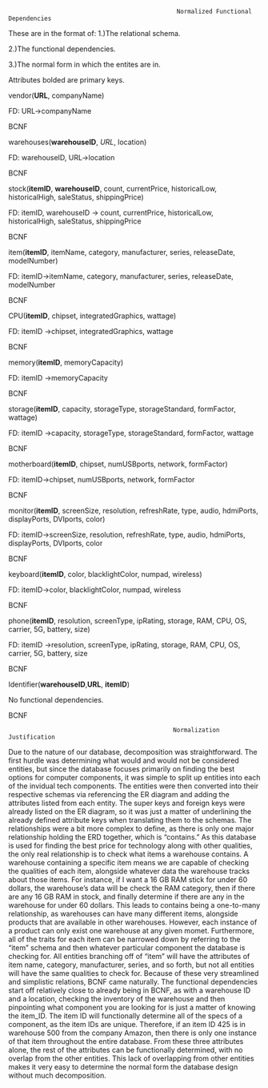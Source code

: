                                                    Normalized Functional Dependencies
These are in the format of:
1.)The relational schema.

2.)The functional dependencies.

3.)The normal form in which the entites are in.

Attributes bolded are primary keys.

vendor(**URL**, companyName)

FD: URL→companyName

BCNF

warehouses(**warehouseID**, *URL*, location)

FD: warehouseID, URL→location

BCNF

stock(**itemID**, **warehouseID**, count, currentPrice, historicalLow, historicalHigh, saleStatus, shippingPrice)

FD: itemID, warehouseID → count, currentPrice, historicalLow, historicalHigh, saleStatus, shippingPrice

BCNF

item(**itemID**, itemName, category, manufacturer, series, releaseDate, modelNumber)

FD: itemID→itemName, category, manufacturer, series, releaseDate, modelNumber

BCNF

CPU(**itemID**, chipset, integratedGraphics, wattage)

FD: itemID →chipset, integratedGraphics, wattage

BCNF

memory(**itemID**, memoryCapacity)

FD: itemID →memoryCapacity

BCNF

storage(**itemID**, capacity, storageType, storageStandard, formFactor, wattage)

FD: itemID →capacity, storageType, storageStandard, formFactor, wattage

BCNF

motherboard(**itemID**, chipset, numUSBports, network, formFactor)

FD: itemID→chipset, numUSBports, network, formFactor

BCNF

monitor(**itemID**, screenSize, resolution, refreshRate, type, audio, hdmiPorts, displayPorts, DVIports, color)

FD: itemID→screenSize, resolution, refreshRate, type, audio, hdmiPorts, displayPorts, DVIports, color

BCNF

keyboard(**itemID**, color, blacklightColor, numpad, wireless)

FD: itemID→color, blacklightColor, numpad, wireless

BCNF

phone(**itemID**, resolution, screenType, ipRating, storage, RAM, CPU, OS, carrier, 5G, battery, size)

FD: itemID →resolution, screenType, ipRating, storage, RAM, CPU, OS, carrier, 5G, battery, size

BCNF

Identifier(**warehouseID**,**URL**, **itemID**)

No functional dependencies.

BCNF


                                                  Normalization Justification
Due to the nature of our database, decomposition was straightforward. The first hurdle was
determining what would and would not be considered entities, but since the database focuses
primarily on finding the best options for computer components, it was simple to split up entities
into each of the invidual tech components. The entities were then converted into their respective
schemas via referencing the ER diagram and adding the attributes listed from each entity. The
super keys and foreign keys were already listed on the ER diagram, so it was just a matter of
underlining the already defined attribute keys when translating them to the schemas. The
relationships were a bit more complex to define, as there is only one major relationship holding the
ERD together, which is “contains.”
As this database is used for finding the best price for technology along with other qualities, the
only real relationship is to check what items a warehouse contains. A warehouse containing a
specific item means we are capable of checking the qualities of each item, alongside whatever data
the warehouse tracks about those items. For instance, if I want a 16 GB RAM stick for under 60
dollars, the warehouse’s data will be check the RAM category, then if there are any 16 GB RAM
in stock, and finally determine if there are any in the warehouse for under 60 dollars. This leads to
contains being a one-to-many relationship, as warehouses can have many different items,
alongside products that are available in other warehouses. However, each instance of a product
can only exist one warehouse at any given momet. Furthermore, all of the traits for each item can
be narrowed down by referring to the “item” schema and then whatever particular component the
database is checking for. All entities branching off of “item” will have the attributes of item name,
category, manufacturer, series, and so forth, but not all entities will have the same qualities to
check for.
Because of these very streamlined and simplistic relations, BCNF came naturally. The functional
dependencies start off relatively close to already being in BCNF, as with a warehouse ID and a
location, checking the inventory of the warehouse and then pinpointing what component you are
looking for is just a matter of knowing the item_ID. The item ID will functionally determine all of
the specs of a component, as the item IDs are unique. Therefore, if an item ID 425 is in warehouse
500 from the company Amazon, then there is only one instance of that item throughout the entire
database. From these three attributes alone, the rest of the attributes can be functionally
determined, with no overlap from the other entities. This lack of overlapping from other entities
makes it very easy to determine the normal form the database design without much
decomposition.
